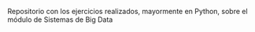 Repositorio con los ejercicios realizados, mayormente en Python, sobre el módulo de Sistemas de Big Data
